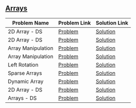 ## [Arrays](https://www.hackerrank.com/domains/data-structures/arrays)

Problem Name|Problem Link|Solution Link
---|---|---
2D Array - DS|[Problem](https://www.hackerrank.com/challenges/2d-array/problem)|[Solution](/2d-array.cpp)
2D Array - DS|[Problem](https://www.hackerrank.com/challenges/2d-array/problem)|[Solution](/2d-array.cpp)
Array Manipulation|[Problem](https://www.hackerrank.com/challenges/crush/problem)|[Solution](/crush.cpp)
Array Manipulation|[Problem](https://www.hackerrank.com/challenges/crush/problem)|[Solution](/crush.cpp)
Left Rotation|[Problem](https://www.hackerrank.com/challenges/array-left-rotation/problem)|[Solution](/array-left-rotation.cpp)
Sparse Arrays|[Problem](https://www.hackerrank.com/challenges/sparse-arrays/problem)|[Solution](/sparse-arrays.java)
Dynamic Array|[Problem](https://www.hackerrank.com/challenges/dynamic-array/problem)|[Solution](/dynamic-array.java)
2D Array - DS|[Problem](https://www.hackerrank.com/challenges/2d-array/problem)|[Solution](/2d-array.java)
Arrays - DS|[Problem](https://www.hackerrank.com/challenges/arrays-ds/problem)|[Solution](/arrays-ds.java)
